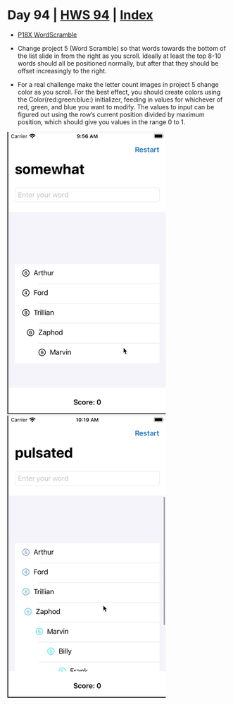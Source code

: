 # Day 94 | [HWS 94](https://www.hackingwithswift.com/100/swiftui/94) | [Index](https://github.com/JulesMoorhouse/100DaysOfSwiftUI/blob/main/README.md)

- [P18X WordScramble](https://github.com/JulesMoorhouse/100DaysOfSwiftUI/blob/main/P18X%20WordScramble/P05C%20WordScramble/ContentView.swift) 

- Change project 5 (Word Scramble) so that words towards the bottom of the list slide in from the right as you scroll. Ideally at least the top 8-10 words should all be positioned normally, but after that they should be offset increasingly to the right.
  
- For a real challenge make the letter count images in project 5 change color as you scroll. For the best effect, you should create colors using the Color(red:green:blue:) initializer, feeding in values for whichever of red, green, and blue you want to modify. The values to input can be figured out using the row’s current position divided by maximum position, which should give you values in the range 0 to 1.

<img src="../Images/day94b.gif" />
<img src="../Images/day94c.gif" />
